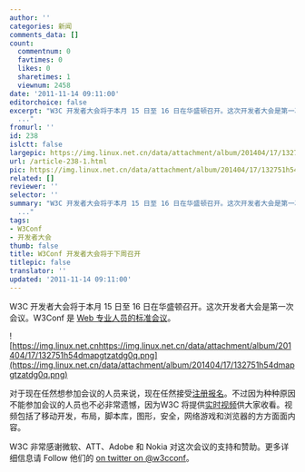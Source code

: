 ```yaml
---
author: ''
categories: 新闻
comments_data: []
count:
  commentnum: 0
  favtimes: 0
  likes: 0
  sharetimes: 1
  viewnum: 2458
date: '2011-11-14 09:11:00'
editorchoice: false
excerpt: "W3C 开发者大会将于本月 15 日至 16 日在华盛顿召开。这次开发者大会是第一次会议。W3Conf 是 Web 专业人员的标准会议。\r\n\r\n对于现在任然想参加会议的人员来说，现在任然接受注册报名。不过因为种种原因不能参加会议的
  ..."
fromurl: ''
id: 238
islctt: false
largepic: https://img.linux.net.cn/data/attachment/album/201404/17/132751h54dmapgtzatdg0q.png
url: /article-238-1.html
pic: https://img.linux.net.cn/data/attachment/album/201404/17/132751h54dmapgtzatdg0q.png.thumb.jpg
related: []
reviewer: ''
selector: ''
summary: "W3C 开发者大会将于本月 15 日至 16 日在华盛顿召开。这次开发者大会是第一次会议。W3Conf 是 Web 专业人员的标准会议。\r\n\r\n对于现在任然想参加会议的人员来说，现在任然接受注册报名。不过因为种种原因不能参加会议的
  ..."
tags:
- W3Conf
- 开发者大会
thumb: false
title: W3Conf 开发者大会将于下周召开
titlepic: false
translator: ''
updated: '2011-11-14 09:11:00'
---
```


W3C 开发者大会将于本月 15 日至 16 日在华盛顿召开。这次开发者大会是第一次会议。W3Conf 是 [Web 专业人员的标准会议](http://www.w3.org/conf/)。


![https://img.linux.net.cnhttps://img.linux.net.cn/data/attachment/album/201404/17/132751h54dmapgtzatdg0q.png](https://img.linux.net.cn/data/attachment/album/201404/17/132751h54dmapgtzatdg0q.png)


对于现在任然想参加会议的人员来说，现在任然接受[注册报名](http://w3conf2011.eventbrite.com/?ref=elink)。不过因为种种原因不能参加会议的人员也不必非常遗憾，因为W3C 将提供[实时视频](http://www.w3.org/conf/live.html)供大家收看。视频包括了移动开发，布局，脚本库，图形，安全，网络游戏和浏览器的方方面面内容。


W3C 非常感谢微软、ATT、Adobe 和 Nokia 对这次会议的支持和赞助。更多详细信息请 Follow 他们的 [on twitter on @w3cconf](http://twitter.com/#!/search/%40w3cconf)。